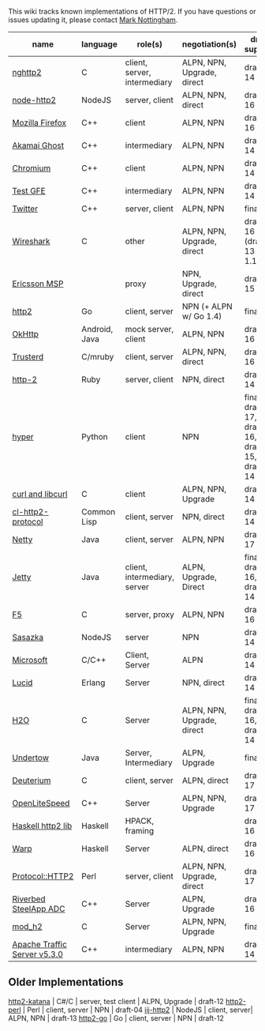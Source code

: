This wiki tracks known implementations of HTTP/2. If you have questions or issues updating it, please contact [Mark Nottingham](mailto:mnot@mnot.net).

name | language | role(s) | negotiation(s) | draft support
--- | --- | --- | --- | ---
[nghttp2](https://nghttp2.org) | C | client, server, intermediary | ALPN, NPN, Upgrade, direct | draft-14
[node-http2](https://github.com/molnarg/node-http2) | NodeJS | server, client | ALPN, NPN, direct | draft-16
[Mozilla Firefox](https://wiki.mozilla.org/Networking/http2) | C++ | client | ALPN, NPN | draft-16
[Akamai Ghost](Akamaighost) | C++ | intermediary | ALPN, NPN | draft-14
[Chromium](https://sites.google.com/a/chromium.org/dev/spdy/http2) | C++ | client | ALPN, NPN | draft-14
[Test GFE](testgfe) | C++ | intermediary | ALPN, NPN | draft-14
[Twitter](https://twitter.com/) | C++ | server, client | ALPN, NPN | final
[Wireshark](https://bugs.wireshark.org/bugzilla/show_bug.cgi?id=9042) | C | other | ALPN, NPN, Upgrade, direct | draft-16 (draft-13 for 1.12)
[Ericsson MSP](EricssonMSP) | | proxy | NPN, Upgrade, direct | draft-15
[http2](https://github.com/bradfitz/http2) | Go | client, server | NPN (+ ALPN w/ Go 1.4)   | final
[OkHttp](https://github.com/square/okhttp) | Android, Java | mock server, client | ALPN, NPN | draft-16
[Trusterd](https://github.com/matsumoto-r/trusterd) | C/mruby | client, server | ALPN, NPN, direct | draft-16
[http-2](https://github.com/igrigorik/http-2) | Ruby | server, client | NPN, direct | draft-14
[hyper](https://github.com/lukasa/hyper) | Python | client | NPN | final, draft-17, draft-16, draft-15, draft-14
[curl and libcurl](http://curl.haxx.se/) | C | client | ALPN, NPN, Upgrade | draft-14
[cl-http2-protocol](https://github.com/akamai/cl-http2-protocol) | Common Lisp | client, server | NPN, direct | draft-14
[Netty](http://netty.io/) | Java | client, server | ALPN, NPN | draft-17
[Jetty](http://git.eclipse.org/c/jetty/org.eclipse.jetty.project.git/tree/?h=master) | Java | client, intermediary, server | ALPN, Upgrade, Direct | final, draft-16, draft-14
[F5](F5)| C | server, proxy | ALPN, NPN | draft-16
[Sasazka](https://github.com/summerwind/sasazka) | NodeJS | server | NPN | draft-14
[Microsoft](https://github.com/http2/http2-spec/wiki/Microsoft-HTTP-2-Prototype) | C/C++ | Client, Server | ALPN | draft-14
[Lucid](https://github.com/tatsuhiro-t/lucid) | Erlang | Server | NPN, direct | draft-14
[H2O](https://github.com/kazuho/h2o) | C | Server | ALPN, NPN, Upgrade, direct | final, draft-16, draft-14
[Undertow](https://http2.undertow.io) | Java | Server, Intermediary | ALPN, Upgrade | final
[Deuterium](http://robbysimpson.com/deuterium) | C | client, server | ALPN, direct | draft-17
[OpenLiteSpeed](http://open.litespeedtech.com) | C++ | Server | ALPN, NPN, Upgrade | draft-17
[Haskell http2 lib](http://hackage.haskell.org/package/http2) | Haskell | HPACK, framing | | draft-16
[Warp](http://hackage.haskell.org/package/warp) | Haskell | Server | ALPN, direct | draft-16
[Protocol::HTTP2](https://github.com/vlet/p5-Protocol-HTTP2) | Perl | server, client | ALPN, NPN, Upgrade, direct | draft-17
[Riverbed SteelApp ADC](http://www.riverbed.com/products/application-delivery-performance/load-balancer.html) | C++ | Server | ALPN, Upgrade | draft-16
[mod_h2](https://icing.github.io/mod_h2/) | C | Server | ALPN, NPN, Upgrade |  final
[Apache Traffic Server v5.3.0](http://trafficserver.apache.org/) | C++ | intermediary | ALPN, NPN |  draft-14

## Older Implementations

[http2-katana](https://github.com/MSOpenTech/http2-katana) | C#/C | server, test client | ALPN, Upgrade | draft-12
[http2-perl](https://github.com/sludin/http2-perl) | Perl | client, server | NPN | draft-04
[iij-http2](https://github.com/shigeki/interop-iij-http2) | NodeJS | client, server| ALPN, NPN | draft-13
[http2-go](https://github.com/Jxck/http2) | Go | client, server | NPN | draft-12
